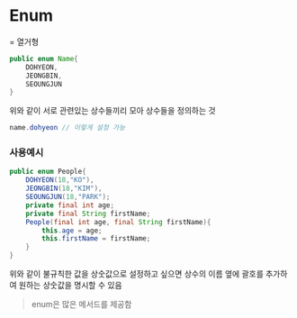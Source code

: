 # Enum

= 열거형

```java
public enum Name{
    DOHYEON,
    JEONGBIN,
    SEOUNGJUN
}
```

위와 같이 서로 관련있는 상수들끼리 모아 상수들을 정의하는 것

```java
name.dohyeon // 이렇게 설정 가능
```

### 사용예시

```java
public enum People{
    DOHYEON(18,"KO"),
    JEONGBIN(18,"KIM"),
    SEOUNGJUN(18,"PARK");
    private final int age;
    private final String firstName;
    People(final int age, final String firstName){
        this.age = age;
        this.firstName = firstName;
    }
}
```

위와 같이 불규칙한 값을 상숫값으로 설정하고 싶으면 상수의 이름 옆에 괄호를 추가하여 원하는 상숫값을 명시할 수 있음

> enum은 많은 메서드를 제공함